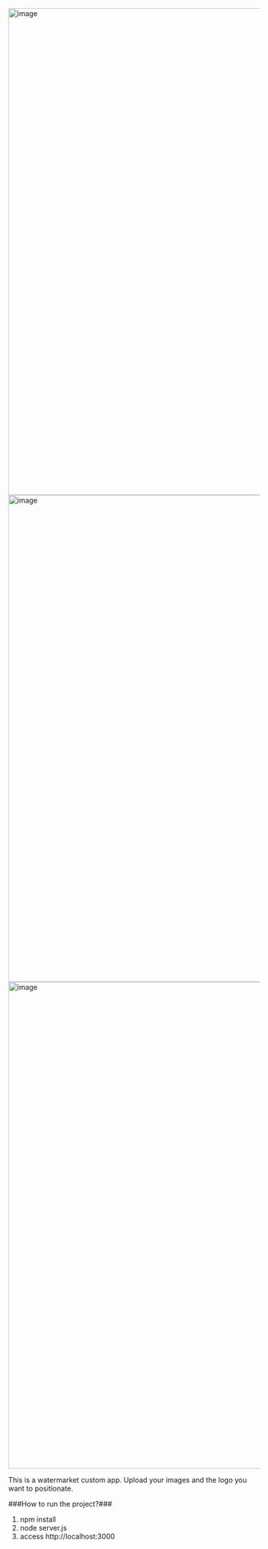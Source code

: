 <img width="1838" height="975" alt="image" src="https://github.com/user-attachments/assets/472c5538-760c-43c2-a587-a6f776914652" />
<img width="1838" height="975" alt="image" src="https://github.com/user-attachments/assets/1e278e07-6f17-4710-9313-229d9053a90b" />
<img width="1838" height="975" alt="image" src="https://github.com/user-attachments/assets/82655f65-2b88-446a-b41c-c056a6c46f1f" />

This is a watermarket custom app. Upload your images and the logo you want to positionate.

###How to run the project?###

1. npm install
2. node server.js
3. access http://localhost:3000 


